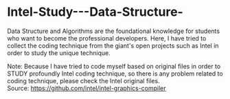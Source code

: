 # Intel-Study---Data-Structure-
Data Structure and Algorithms are the foundational knowledge for students who want to become the professional developers. Here, I have tried to collect the coding technique from the giant's open projects such as Intel in order to study the unique technique. 

Note: Because I have tried to code myself based on original files in order to STUDY profoundly Intel coding technique, so there is any problem related to coding technique, please check the Intel original files.   
Source: https://github.com/intel/intel-graphics-compiler
